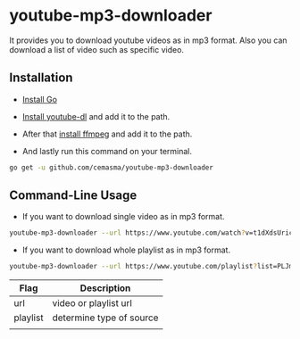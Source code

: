 # youtube-mp3-downloader
It provides you to download youtube videos as in mp3 format. Also you can download a list of video such as specific video.

## Installation
- <a href="https://golang.org/dl/">Install Go</a>

- <a href="https://rg3.github.io/youtube-dl/">Install youtube-dl</a> and add it to the path.<br>
- After that <a href="https://www.ffmpeg.org/">install ffmpeg</a> and add it to the path.

- And lastly run this command on your terminal.
```sh
go get -u github.com/cemasma/youtube-mp3-downloader
```

## Command-Line Usage

- If you want to download single video as in mp3 format.

```sh
youtube-mp3-downloader --url https://www.youtube.com/watch?v=t1dXdsUricU
 ```

- If you want to download whole playlist as in mp3 format.

```sh
youtube-mp3-downloader --url https://www.youtube.com/playlist?list=PLJmaGDjGiTOrgF3BFmmFX0K5eFt20dHe9 --playlist true
 ```

| Flag     | Description              |
|----------|--------------------------|
| url      | video or playlist url    |
| playlist | determine type of source |
|          |                          |